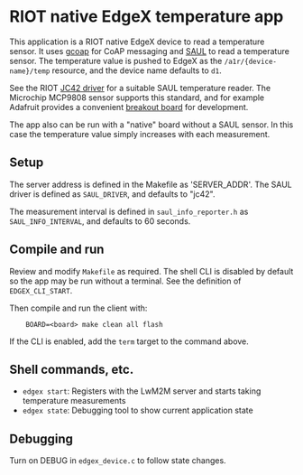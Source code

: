 # RIOT native EdgeX temperature app

This application is a RIOT native EdgeX device to read a temperature sensor. It uses [gcoap](http://doc.riot-os.org/group__net__gcoap.html) for CoAP messaging and [SAUL](http://doc.riot-os.org/group__sys__saul__reg.html) to read a temperature sensor. The temperature value is pushed to EdgeX as the `/a1r/{device-name}/temp` resource, and the device name defaults to `d1`.

See the RIOT [JC42 driver](https://github.com/RIOT-OS/RIOT/tree/master/drivers/jc42) for a suitable SAUL temperature reader. The Microchip MCP9808 sensor supports this standard, and for example Adafruit provides a convenient [breakout board](https://www.adafruit.com/product/1782) for development.

The app also can be run with a "native" board without a SAUL sensor. In this case the temperature value simply increases with each measurement.


## Setup
The server address is defined in the Makefile as 'SERVER_ADDR'. The SAUL driver is defined as `SAUL_DRIVER`, and defaults to "jc42".

The measurement interval is defined in `saul_info_reporter.h` as `SAUL_INFO_INTERVAL`, and defaults to 60 seconds. 


## Compile and run

Review and modify `Makefile` as required. The shell CLI is disabled by default so the app may be run without a terminal. See the definition of `EDGEX_CLI_START`.

Then compile and run the client with:

```shell
    BOARD=<board> make clean all flash
```

If the CLI is enabled, add the `term` target to the command above.

## Shell commands, etc.

- `edgex start`: Registers with the LwM2M server and starts taking temperature measurements
- `edgex state`: Debugging tool to show current application state

## Debugging
Turn on DEBUG in `edgex_device.c` to follow state changes.
